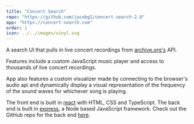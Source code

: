 ```yaml
---
title: "Concert Search"
repo: "https://github.com/jacobg1/concert-search-2.0"
app: "https://concert-search.com"
order: 1
icon: ../../images/vinyl.svg
---
```


A search UI that pulls in live concert recordings from [archive.org's](https://archive.org) API.

Features include a custom JavaScript music player and access to thousands of live concert recordings.

App also features a custom visualizer made by connecting to the browser's audio api and dynamically display a visual representation of the frequency of the sound waves for whichever song is playing.

The front end is built in [react](https://reactjs.org/) with HTML, CSS and TypeScript. The back end is built in [express](https://expressjs.com/), a Node based JavaScript framework. Check out the GitHub repo for the back end [here](https://github.com/jacobg1/concert-search-v2-back-end).
